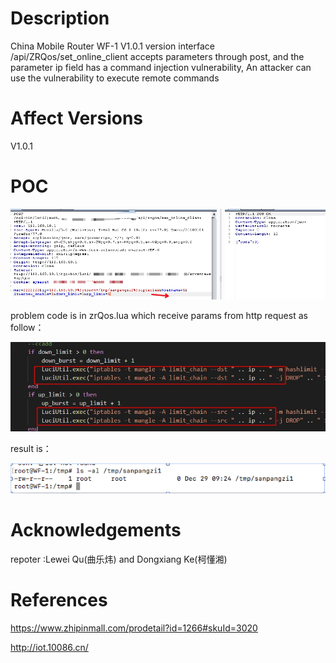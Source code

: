 # Description
China Mobile Router WF-1 V1.0.1 version interface /api/ZRQos/set_online_client accepts parameters through post, and the parameter ip field has a command injection vulnerability, An attacker can use the vulnerability to execute remote commands

# Affect Versions
V1.0.1

# POC
![image](https://github.com/pokerfacett/MY_REQUEST/blob/master/ZRQos%20RCE.png)

problem code is in zrQos.lua which receive params from http request as follow：


![image](https://github.com/pokerfacett/MY_REQUEST/blob/master/set_online_client.jpg)

result is：

![image](https://github.com/pokerfacett/MY_REQUEST/blob/master/result_command_injection1.png)

# Acknowledgements
repoter :Lewei Qu(曲乐炜) and Dongxiang Ke(柯懂湘)

# References
https://www.zhipinmall.com/prodetail?id=1266#skuId=3020

http://iot.10086.cn/
